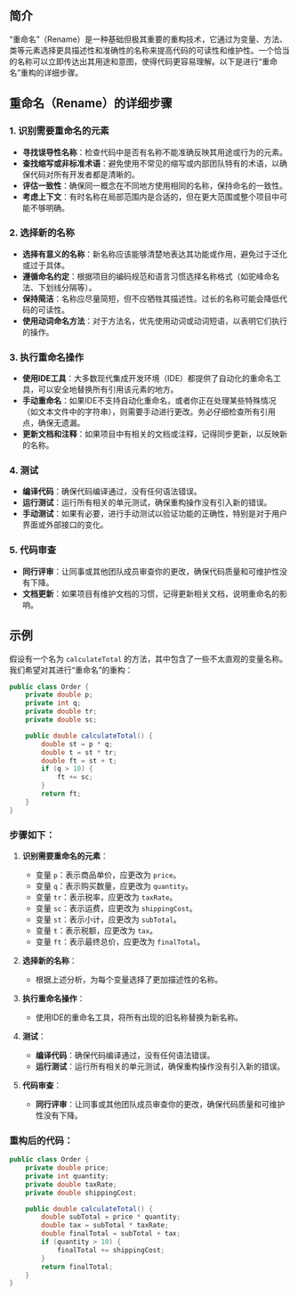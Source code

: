 ## 简介

“重命名”（Rename）是一种基础但极其重要的重构技术，它通过为变量、方法、类等元素选择更具描述性和准确性的名称来提高代码的可读性和维护性。一个恰当的名称可以立即传达出其用途和意图，使得代码更容易理解。以下是进行“重命名”重构的详细步骤。

## 重命名（Rename）的详细步骤

### 1. 识别需要重命名的元素
- **寻找误导性名称**：检查代码中是否有名称不能准确反映其用途或行为的元素。
- **查找缩写或非标准术语**：避免使用不常见的缩写或内部团队特有的术语，以确保代码对所有开发者都是清晰的。
- **评估一致性**：确保同一概念在不同地方使用相同的名称，保持命名的一致性。
- **考虑上下文**：有时名称在局部范围内是合适的，但在更大范围或整个项目中可能不够明确。

### 2. 选择新的名称
- **选择有意义的名称**：新名称应该能够清楚地表达其功能或作用，避免过于泛化或过于具体。
- **遵循命名约定**：根据项目的编码规范和语言习惯选择名称格式（如驼峰命名法、下划线分隔等）。
- **保持简洁**：名称应尽量简短，但不应牺牲其描述性。过长的名称可能会降低代码的可读性。
- **使用动词命名方法**：对于方法名，优先使用动词或动词短语，以表明它们执行的操作。

### 3. 执行重命名操作
- **使用IDE工具**：大多数现代集成开发环境（IDE）都提供了自动化的重命名工具，可以安全地替换所有引用该元素的地方。
- **手动重命名**：如果IDE不支持自动化重命名，或者你正在处理某些特殊情况（如文本文件中的字符串），则需要手动进行更改。务必仔细检查所有引用点，确保无遗漏。
- **更新文档和注释**：如果项目中有相关的文档或注释，记得同步更新，以反映新的名称。

### 4. 测试
- **编译代码**：确保代码编译通过，没有任何语法错误。
- **运行测试**：运行所有相关的单元测试，确保重构操作没有引入新的错误。
- **手动测试**：如果有必要，进行手动测试以验证功能的正确性，特别是对于用户界面或外部接口的变化。

### 5. 代码审查
- **同行评审**：让同事或其他团队成员审查你的更改，确保代码质量和可维护性没有下降。
- **文档更新**：如果项目有维护文档的习惯，记得更新相关文档，说明重命名的影响。

## 示例

假设有一个名为 `calculateTotal` 的方法，其中包含了一些不太直观的变量名称。我们希望对其进行“重命名”的重构：

```java
public class Order {
    private double p;
    private int q;
    private double tr;
    private double sc;

    public double calculateTotal() {
        double st = p * q;
        double t = st * tr;
        double ft = st + t;
        if (q > 10) {
            ft += sc;
        }
        return ft;
    }
}
```

### 步骤如下：

1. **识别需要重命名的元素**：
   - 变量 `p`：表示商品单价，应更改为 `price`。
   - 变量 `q`：表示购买数量，应更改为 `quantity`。
   - 变量 `tr`：表示税率，应更改为 `taxRate`。
   - 变量 `sc`：表示运费，应更改为 `shippingCost`。
   - 变量 `st`：表示小计，应更改为 `subTotal`。
   - 变量 `t`：表示税额，应更改为 `tax`。
   - 变量 `ft`：表示最终总价，应更改为 `finalTotal`。

2. **选择新的名称**：
   - 根据上述分析，为每个变量选择了更加描述性的名称。

3. **执行重命名操作**：
   - 使用IDE的重命名工具，将所有出现的旧名称替换为新名称。

4. **测试**：
   - **编译代码**：确保代码编译通过，没有任何语法错误。
   - **运行测试**：运行所有相关的单元测试，确保重构操作没有引入新的错误。

5. **代码审查**：
   - **同行评审**：让同事或其他团队成员审查你的更改，确保代码质量和可维护性没有下降。

### 重构后的代码：

```java
public class Order {
    private double price;
    private int quantity;
    private double taxRate;
    private double shippingCost;

    public double calculateTotal() {
        double subTotal = price * quantity;
        double tax = subTotal * taxRate;
        double finalTotal = subTotal + tax;
        if (quantity > 10) {
            finalTotal += shippingCost;
        }
        return finalTotal;
    }
}
```